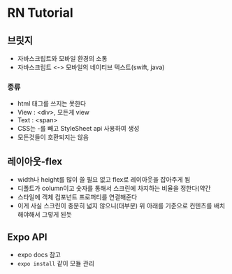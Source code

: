 # RN Tutorial

## 브릿지

- 자바스크립트와 모바일 환경의 소통
- 자바스크립트 <-> 모바일의 네이티브 텍스트(swift, java)

### 종류

- html 태그를 쓰지는 못한다
- View : \<div>, 모든게 view
- Text : \<span>
- CSS는 -를 빼고 StyleSheet api 사용하여 생성
- 모든것들이 호환되지는 않음

## 레이아웃-flex

- width나 height를 많이 쓸 필요 없고 flex로 레이아웃을 잡아주게 됨
- 디폴트가 column이고 숫자를 통해서 스크린에 차지하는 비율을 정한다(약간
- 스타일에 객체 컴포넌트 프로퍼티를 연결해준다
- 이게 사실 스크린이 충분히 넓지 않으니(대부분) 위 아래를 기준으로 컨텐츠를 배치해야해서 그렇게 된듯

## Expo API

- expo docs 참고
- `expo install` 같이 모듈 관리
